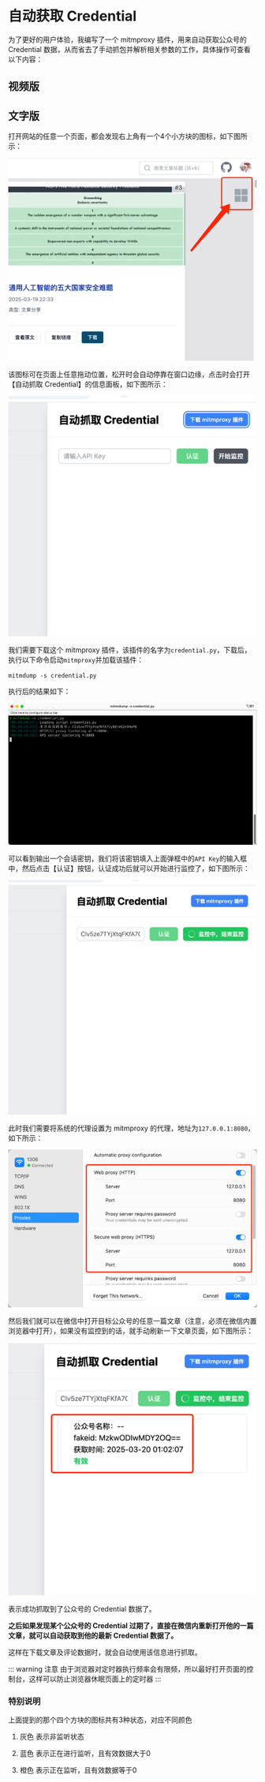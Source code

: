 # 自动获取 Credential

为了更好的用户体验，我编写了一个 mitmproxy 插件，用来自动获取公众号的 Credential 数据，从而省去了手动抓包并解析相关参数的工作，具体操作可查看以下内容：

## 视频版

## 文字版

打开网站的任意一个页面，都会发现右上角有一个4个小方块的图标，如下图所示：

![](../assets/auto-detect-credential/img.png)

该图标可在页面上任意拖动位置，松开时会自动停靠在窗口边缘，点击时会打开【自动抓取 Credential】的信息面板，如下图所示：

![](../assets/auto-detect-credential/img_3.png)

我们需要下载这个 mitmproxy 插件，该插件的名字为`credential.py`，下载后，执行以下命令启动`mitmproxy`并加载该插件：

```shell
mitmdump -s credential.py
```

执行后的结果如下：

![](../assets/auto-detect-credential/img_4.png)

可以看到输出一个会话密钥，我们将该密钥填入上面弹框中的`API Key`的输入框中，然后点击【认证】按钮，认证成功后就可以开始进行监控了，如下图所示：

![](../assets/auto-detect-credential/img_5.png)

此时我们需要将系统的代理设置为 mitmproxy 的代理，地址为`127.0.0.1:8080`，如下所示：

![](../assets/auto-detect-credential/img_6.png)

然后我们就可以在微信中打开目标公众号的任意一篇文章（注意，必须在微信内置浏览器中打开），如果没有监控到的话，就手动刷新一下文章页面，如下图所示：

![](../assets/auto-detect-credential/img_7.png)

表示成功抓取到了公众号的 Credential 数据了。

**之后如果发现某个公众号的 Credential 过期了，直接在微信内重新打开他的一篇文章，就可以自动获取到他的最新 Credential 数据了。**

这样在下载文章及评论数据时，就会自动使用该信息进行抓取。

::: warning 注意
由于浏览器对定时器执行频率会有限频，所以最好打开页面的控制台，这样可以防止浏览器休眠页面上的定时器
:::

### 特别说明

上面提到的那个四个方块的图标共有3种状态，对应不同颜色

1. 灰色
表示非监听状态

2. 蓝色
表示正在进行监听，且有效数据大于0

3. 橙色
表示正在监听，且有效数据等于0
